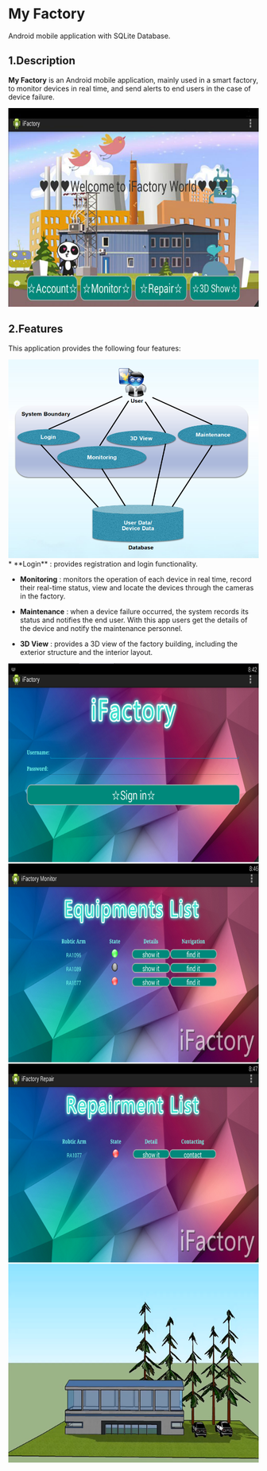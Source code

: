 
# My Factory
Android mobile application with SQLite Database.

<a name="desc"></a>
## 1.Description
**My Factory** is an Android mobile application, mainly used in a smart factory, to monitor devices in real time, and send alerts to end users in the case of device failure.  

<div align=center><img width="600" height="400" src="https://github.com/zhilin963/MyFactory/blob/main/IMG/iFactory.png" />  </div>    

<a name="feat"></a>
## 2.Features
This application provides the following four features:  
<div align=center><img width="600" height="400" src="https://github.com/zhilin963/MyFactory/blob/main/IMG/features.png" />  </div> 
* **Login**
: provides registration and login functionality.  
 
 

* **Monitoring**
: monitors the operation of each device in real time, record their real-time status, view and locate the devices through the cameras in the factory.  

   

* **Maintenance**
: when a device failure occurred, the system records its status and notifies the end user. With this app users get the details of the device and notify the maintenance personnel.  



* **3D View**
: provides a 3D view of the factory building, including the exterior structure and the interior layout.  
<div align=center><img width="600" height="400" src="https://github.com/zhilin963/MyFactory/blob/main/IMG/login.png" />  </div>    
<div align=center><img width="600" height="400" src="https://github.com/zhilin963/MyFactory/blob/main/IMG/monitor.png" />  </div> 
<div align=center><img width="600" height="400" src="https://github.com/zhilin963/MyFactory/blob/main/IMG/repair.png" />  </div>    
<div align=center><img width="600" height="400" src="https://github.com/zhilin963/MyFactory/blob/main/IMG/3d.png" />  </div>   
